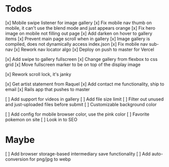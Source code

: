 # Todos
[x] Mobile swipe listener for image gallery
[x] Fix mobile nav thumb on mobile, it can't use the blend mode and just appears orange
[x] Fix hero image on mobile not filling out page
[x] Add darken on hover to gallery items
[x] Prevent main page scroll when in gallery
[x] Image gallery is compiled, does not dynamically access index.json
[x] Fix mobile nav sub-nav
[x] Rework nav locator algo
[x] Deploy on push to master for Vercel

[x] Add swipe to gallery fullscreen
[x] Change gallery from flexbox to css grid
[x] Move fullscreen marker to be on top of the display image

[x] Rework scroll lock, it's janky

[x] Get artist statement from Raquel
[x] Add contact me functionality, ship to email
[x] Rails app that pushes to master

[ ] Add support for videos in gallery
[ ] Add file size limit
[ ] Filter out unused and just-uploaded files before submit
[ ] Customizable background color


[ ] Add config for mobile browser color, use the pink color
[ ] Favorite pokemon on site
[ ] Look in to SEO

# Maybe
[ ] Add browser storage-based intermediary save functionality
[ ] Add auto-conversion for png/jpg to webp